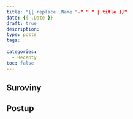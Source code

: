 ```yaml
---
title: "{{ replace .Name "-" " " | title }}"
date: {{ .Date }}
draft: true
description:
type: posts
tags:
  - 
categories:
  - Recepty
toc: false
---
```


## Suroviny



## Postup
